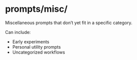 # prompts/misc/
Miscellaneous prompts that don’t yet fit in a specific category.

Can include:
- Early experiments
- Personal utility prompts
- Uncategorized workflows
